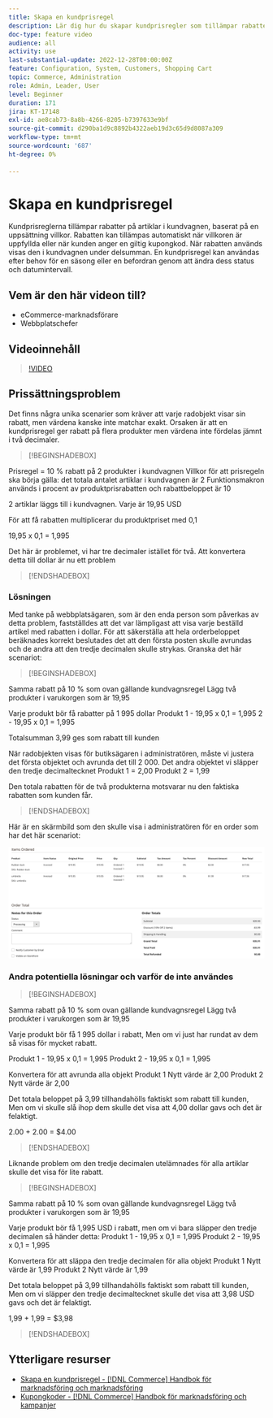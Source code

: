 ```yaml
---
title: Skapa en kundprisregel
description: Lär dig hur du skapar kundprisregler som tillämpar rabatter i kundvagnen baserat på en uppsättning villkor.
doc-type: feature video
audience: all
activity: use
last-substantial-update: 2022-12-28T00:00:00Z
feature: Configuration, System, Customers, Shopping Cart
topic: Commerce, Administration
role: Admin, Leader, User
level: Beginner
duration: 171
jira: KT-17148
exl-id: ae8cab73-8a8b-4266-8205-b7397633e9bf
source-git-commit: d290ba1d9c8892b4322aeb19d3c65d9d8087a309
workflow-type: tm+mt
source-wordcount: '687'
ht-degree: 0%

---
```


# Skapa en kundprisregel

Kundprisreglerna tillämpar rabatter på artiklar i kundvagnen, baserat på en uppsättning villkor. Rabatten kan tillämpas automatiskt när villkoren är uppfyllda eller när kunden anger en giltig kupongkod. När rabatten används visas den i kundvagnen under delsumman. En kundprisregel kan användas efter behov för en säsong eller en befordran genom att ändra dess status och datumintervall.

## Vem är den här videon till?

- eCommerce-marknadsförare
- Webbplatschefer

## Videoinnehåll

>[!VIDEO](https://video.tv.adobe.com/v/343835?quality=12&learn=on)

## Prissättningsproblem

Det finns några unika scenarier som kräver att varje radobjekt visar sin rabatt, men värdena kanske inte matchar exakt. Orsaken är att en kundprisregel ger rabatt på flera produkter men värdena inte fördelas jämnt i två decimaler.

>[!BEGINSHADEBOX]

Prisregel = 10 % rabatt på 2 produkter i kundvagnen
Villkor för att prisregeln ska börja gälla: det totala antalet artiklar i kundvagnen är 2
Funktionsmakron används i procent av produktprisrabatten och rabattbeloppet är 10

2 artiklar läggs till i kundvagnen. Varje är 19,95 USD

För att få rabatten multiplicerar du produktpriset med 0,1

19,95 x 0,1 = 1,995

Det här är problemet, vi har tre decimaler istället för två. Att konvertera detta till dollar är nu ett problem

>[!ENDSHADEBOX]

### Lösningen

Med tanke på webbplatsägaren, som är den enda person som påverkas av detta problem, fastställdes att det var lämpligast att visa varje beställd artikel med rabatten i dollar. För att säkerställa att hela orderbeloppet beräknades korrekt beslutades det att den första posten skulle avrundas och de andra att den tredje decimalen skulle strykas. Granska det här scenariot:

>[!BEGINSHADEBOX]

Samma rabatt på 10 % som ovan gällande kundvagnsregel
Lägg två produkter i varukorgen som är 19,95

Varje produkt bör få rabatter på 1 995 dollar
Produkt 1 - 19,95 x 0,1 = 1,995
2 - 19,95 x 0,1 = 1,995

Totalsumman 3,99 ges som rabatt till kunden

När radobjekten visas för butiksägaren i administratören,
måste vi justera det första objektet och avrunda det till 2 000. Det andra objektet vi släpper den tredje decimaltecknet
Produkt 1 = 2,00
Produkt 2 = 1,99

Den totala rabatten för de två produkterna motsvarar nu den faktiska rabatten som kunden får.
>[!ENDSHADEBOX]

Här är en skärmbild som den skulle visa i administratören för en order som har det här scenariot:

![Administratörsvy som visar ordnade objekt med olika värden](../assets/commerce-admin-cart-price-rule-values-different.png)

### Andra potentiella lösningar och varför de inte användes

>[!BEGINSHADEBOX]

Samma rabatt på 10 % som ovan gällande kundvagnsregel
Lägg två produkter i varukorgen som är 19,95

Varje produkt bör få 1 995 dollar i rabatt,
Men om vi just har rundat av dem så visas för mycket rabatt.

Produkt 1 - 19,95 x 0,1 = 1,995
Produkt 2 - 19,95 x 0,1 = 1,995

Konvertera för att avrunda alla objekt
Produkt 1 Nytt värde är 2,00
Produkt 2 Nytt värde är 2,00

Det totala beloppet på 3,99 tillhandahölls faktiskt som rabatt till kunden,
Men om vi skulle slå ihop dem skulle det visa att 4,00 dollar gavs och det är felaktigt.

2.00 + 2.00 = $4.00

>[!ENDSHADEBOX]

Liknande problem om den tredje decimalen utelämnades för alla artiklar skulle det visa för lite rabatt.

>[!BEGINSHADEBOX]

Samma rabatt på 10 % som ovan gällande kundvagnsregel
Lägg två produkter i varukorgen som är 19,95

Varje produkt bör få 1,995 USD i rabatt, men om vi bara släpper den tredje decimalen så händer detta:
Produkt 1 - 19,95 x 0,1 = 1,995
Produkt 2 - 19,95 x 0,1 = 1,995

Konvertera för att släppa den tredje decimalen för alla objekt
Produkt 1 Nytt värde är 1,99
Produkt 2 Nytt värde är 1,99

Det totala beloppet på 3,99 tillhandahölls faktiskt som rabatt till kunden,
Men om vi släpper den tredje decimaltecknet skulle det visa att 3,98 USD gavs och det är felaktigt.

1,99 + 1,99 = $3,98

>[!ENDSHADEBOX]


## Ytterligare resurser

- [Skapa en kundprisregel - [!DNL Commerce] Handbok för marknadsföring och marknadsföring](https://experienceleague.adobe.com/docs/commerce-admin/marketing/promotions/cart-rules/price-rules-cart-create.html?lang=sv-SE)
- [Kupongkoder - [!DNL Commerce] Handbok för marknadsföring och kampanjer](https://experienceleague.adobe.com/docs/commerce-admin/marketing/promotions/cart-rules/price-rules-cart-coupon.html?lang=sv-SE)
